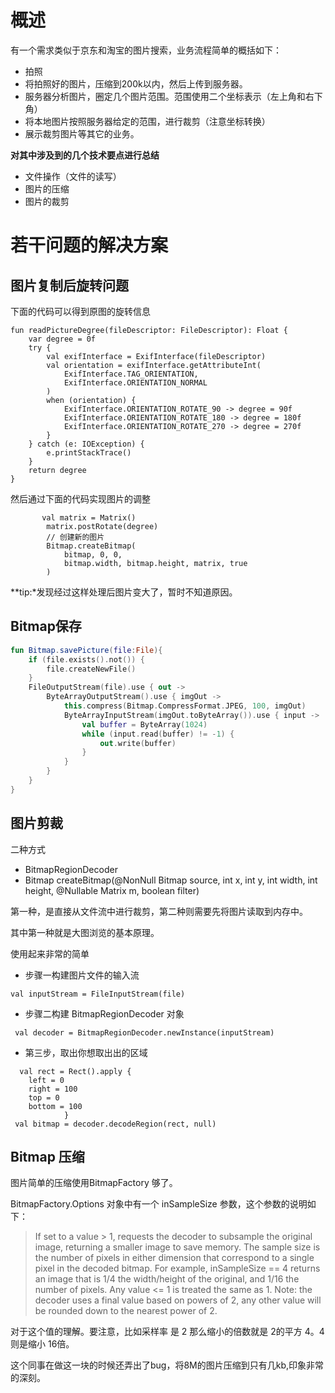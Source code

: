 
# 概述

有一个需求类似于京东和淘宝的图片搜索，业务流程简单的概括如下：

-  拍照
-  将拍照好的图片，压缩到200k以内，然后上传到服务器。
-  服务器分析图片，圈定几个图片范围。范围使用二个坐标表示（左上角和右下角）
-  将本地图片按照服务器给定的范围，进行裁剪（注意坐标转换）
-  展示裁剪图片等其它的业务。


**对其中涉及到的几个技术要点进行总结**

- 文件操作（文件的读写）
-  图片的压缩
-  图片的裁剪


# 若干问题的解决方案

## 图片复制后旋转问题

下面的代码可以得到原图的旋转信息
```klotin
fun readPictureDegree(fileDescriptor: FileDescriptor): Float {
    var degree = 0f
    try {
        val exifInterface = ExifInterface(fileDescriptor)
        val orientation = exifInterface.getAttributeInt(
            ExifInterface.TAG_ORIENTATION,
            ExifInterface.ORIENTATION_NORMAL
        )
        when (orientation) {
            ExifInterface.ORIENTATION_ROTATE_90 -> degree = 90f
            ExifInterface.ORIENTATION_ROTATE_180 -> degree = 180f
            ExifInterface.ORIENTATION_ROTATE_270 -> degree = 270f
        }
    } catch (e: IOException) {
        e.printStackTrace()
    }
    return degree
}
```
然后通过下面的代码实现图片的调整
```
       val matrix = Matrix()
        matrix.postRotate(degree)
        // 创建新的图片
        Bitmap.createBitmap(
            bitmap, 0, 0,
            bitmap.width, bitmap.height, matrix, true
        )
```
**tip:*发现经过这样处理后图片变大了，暂时不知道原因。
## Bitmap保存
```kotlin
fun Bitmap.savePicture(file:File){
    if (file.exists().not()) {
        file.createNewFile()
    }
    FileOutputStream(file).use { out ->
        ByteArrayOutputStream().use { imgOut ->
            this.compress(Bitmap.CompressFormat.JPEG, 100, imgOut)
            ByteArrayInputStream(imgOut.toByteArray()).use { input ->
                val buffer = ByteArray(1024)
                while (input.read(buffer) != -1) {
                    out.write(buffer)
                }
            }
        }
    }
}
```

## 图片剪裁

二种方式
- BitmapRegionDecoder
- Bitmap createBitmap(@NonNull Bitmap source, int x, int y, int width, int height,
            @Nullable Matrix m, boolean filter) 


第一种，是直接从文件流中进行裁剪，第二种则需要先将图片读取到内存中。

其中第一种就是大图浏览的基本原理。

使用起来非常的简单

- 步骤一构建图片文件的输入流
  
```
val inputStream = FileInputStream(file)
```
- 步骤二构建 BitmapRegionDecoder 对象
```
 val decoder = BitmapRegionDecoder.newInstance(inputStream)
```
- 第三步，取出你想取出出的区域

```
  val rect = Rect().apply {
    left = 0
    right = 100
    top = 0
    bottom = 100
            }
 val bitmap = decoder.decodeRegion(rect, null)
```

## Bitmap 压缩

图片简单的压缩使用BitmapFactory 够了。

BitmapFactory.Options 对象中有一个 inSampleSize 参数，这个参数的说明如下：

> If set to a value > 1, requests the decoder to subsample the original image, returning a smaller image to save memory. The sample size is the number of pixels in either dimension that correspond to a single pixel in the decoded bitmap. For example, inSampleSize == 4 returns an image that is 1/4 the width/height of the original, and 1/16 the number of pixels. Any value <= 1 is treated the same as 1. Note: the decoder uses a final value based on powers of 2, any other value will be rounded down to the nearest power of 2.


对于这个值的理解。要注意，比如采样率 是 2 那么缩小的倍数就是 2的平方 4。4 则是缩小 16倍。

这个同事在做这一块的时候还弄出了bug，将8M的图片压缩到只有几kb,印象非常的深刻。









